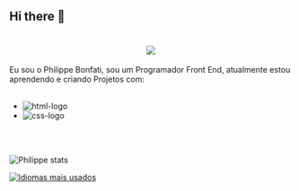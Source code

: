 ## Hi there 👋
<h1 align="center">
    <img src="https://readme-typing-svg.herokuapp.com/?font=Righteous&size=35&center=true&vCenter=true&width=500&height=70&duration=4000&lines=Olá!+👋;+Sou+Philippe+Bonfati!;" />
</h1>

Eu sou o Philippe Bonfati, sou um Programador Front End, atualmente estou aprendendo e criando Projetos com:
<br>
<br>

- <img src="https://img.shields.io/badge/HTML5-E34F26?style=for-the-badge&logo=html5&logoColor=white" alt="html-logo"/>
- <img src="https://img.shields.io/badge/CSS3-1572B6?style=for-the-badge&logo=css3&logoColor=whit" alt="css-logo"/>
<br>
<br>

![Philippe stats](https://github-readme-stats.vercel.app/api?username=philippebonfati&hide=contribs,prs)



[![Idiomas mais usados](https://github-readme-stats.vercel.app/api/top-langs/?username=philippebonfati)](https://github.com/anuraghazra/github-readme-stats)
